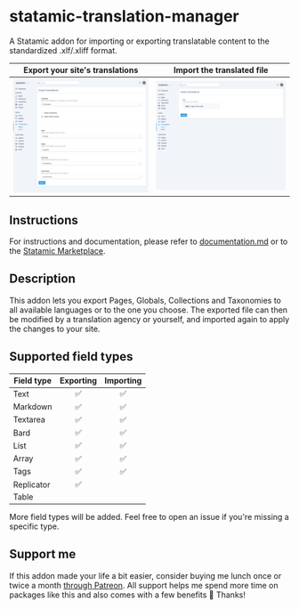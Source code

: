# statamic-translation-manager
A Statamic addon for importing or exporting translatable content to the standardized .xlf/.xliff format.

| Export your site's translations | Import the translated file |
| --------- | --------- |
| <img src="./addons/TranslationManager/resources/assets/img/export.png" alt="Export translations" /> | <img src="./addons/TranslationManager/resources/assets/img/import.png" alt="Import translations" /> |

## Instructions
For instructions and documentation, please refer to [documentation.md](DOCUMENTATION.md) or to the [Statamic Marketplace](https://statamic.com/marketplace/addons/translation-manager).

## Description
This addon lets you export Pages, Globals, Collections and Taxonomies to all available languages or to the one you choose. 
The exported file can then be modified by a translation agency or yourself, and imported again to apply the changes to your site.

## Supported field types
| Field type    | Exporting  | Importing  |
| ------------- |:----------:|:----------:
| Text          | ✅         | ✅         |
| Markdown      | ✅         | ✅         |
| Textarea      | ✅         | ✅         |
| Bard          | ✅         | ✅         |
| List          | ✅         | ✅         |
| Array         | ✅         | ✅         |
| Tags          | ✅         | ✅         |
| Replicator    | ✅         |            |
| Table         |            |            |

More field types will be added. Feel free to open an issue if you're missing a specific type.

## Support me
If this addon made your life a bit easier, consider buying me lunch once or twice a month [through Patreon](https://www.patreon.com/mattiaspersson). All support helps me spend more time on packages like this and also comes with a few benefits 🎁 Thanks!
